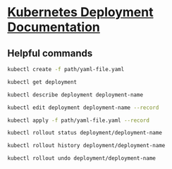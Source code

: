 # [Kubernetes Deployment Documentation](https://kubernetes.io/docs/concepts/workloads/controllers/deployment/#creating-a-deployment)

## Helpful commands
```sh
kubectl create -f path/yaml-file.yaml
```
```sh
kubectl get deployment
```
```sh
kubectl describe deployment deployment-name
```
```sh
kubectl edit deployment deployment-name --record
```
```sh
kubectl apply -f path/yaml-file.yaml --record
```
```sh
kubectl rollout status deployment/deployment-name
```
```sh
kubectl rollout history deployment/deployment-name
```
```sh
kubectl rollout undo deployment/deployment-name
```
